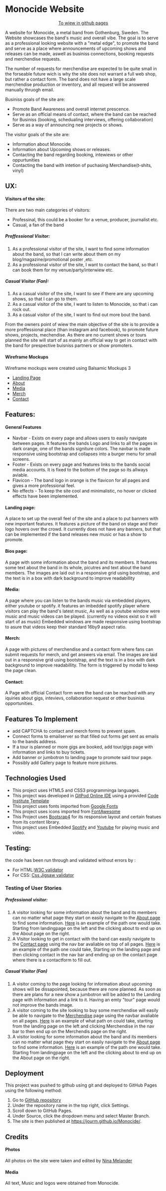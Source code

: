 # Monocide Website
<div align="center"> 

[To wiew in github pages](https://jourm.github.io/Monocide/merch.html)
</div>

A website for Monocide, a metal band from Gothenburg, Sweden. The Website showcases the band's music and overall vibe.
The goal is to serve as a professional looking website with a "metal edge", to promote the band and serve as a place where
announcements of upcoming shows and releases can be made, aswell as businiss connections, booking requests and merchendise requests.

The number of requests for merchendise are expected to be quite small in the forseable future wich is why the site does not
warrant a full web shop, but rather a contact form. The band does not have a large scale merchendise production or inventory,
and all request will be answered manually thruogh email.

Businiss goals of the site are:
* Promote Band Awareness and overall internet prescence.
* Serve as an official means of contact, where the band can be reached for Businiss (booking, schedualing interviews, offering collaboration) 
* Serve as a way of announcing new projects or shows.

The visitor goals of the site are:
* Information about Monocide.
* Information about Upcoming shows or releases.
* Contacting the band regarding booking, intewiews or other oppurtunities
* Contacting the band with intetion of puchasing Merchandise(t-shits, vinyl)

## UX:
####  Visitors of the site:
There are two main categories of visitors:
* Professinal, this could be a booker for a venue, producer, journalist etc.
* Casual, a fan of the band

##### Proffessional Visitor:
1. As a professional visitor of the site, I want to find some information about the band, so that I can write about them on my
blog/magazine/promotional poster ,etc.
2. As a professional visitor of the site, I want to contact the band, so that I can book them for my venue/party/interwiew etc.

#####  Casual Visitor (Fan):
1. As a casual visitor of the site, I want to see if there are any upcoming shows, so that I can go to them.
2. As a casual visitor of the site, I want to listen to Monocide, so that i can rock out.
3. As a casual visitor of the site, I want to find out more bout the band.

From the owners point of wiew the main objective of the site is to provide a more proffessional place (than instagram and facebook),
to promote future shows, projects, mechendise. As there are no current shows or tours planned the site will start of as mainly an official
way to get in contact with the band for prespective buisniss partners or show promoters.

#### Wireframe Mockups
Wireframe mockups were created using Balsamic  Mockups 3
- [Landing Page](https://github.com/jourm/Monocide/tree/master/assets/images/mockups/landing-page.wireframes.png)
- [About](https://github.com/jourm/Monocide/tree/master/assets/images/mockups/about.wireframes.png)
- [Media](https://github.com/jourm/Monocide/tree/master/assets/images/mockups/media.wireframes.png)
- [Merch](https://github.com/jourm/Monocide/tree/master/assets/images/mockups/merch.wireframes.png)
- [Contact](https://github.com/jourm/Monocide/tree/master/assets/images/mockups/contact.wireframes.png)
## Features: 

#### General Features
- Navbar - Exists on every page and allows users to easily navigate between pages. It features the bands Logo and links to all the pages in dark orange,
one of the bands signiture colors. The navbar is made responsive using bootstrap and collapses into a burger menu for small screens.
- Footer - Exists on every page and features links to the bands social media accounts. It is fixed to the bottom of the page so its allways aviable.
- Flavicon - The band logo in orange is the flavicon for all pages and gives a more professional feel.
- No effects - To keep the site cool and minimalistic, no hover or clicked effects have been implemented. 

#### Landing page:
A place to set up the overall feel of the site and a place to put banners with new important features. 
It features a picture of the band on stage and their logo hovers over the crowd. It currently does not have any banners,
but that can be implemented if the band releases new music or has a show to promote.
	
#### Bios page:
A page with some information about the band and its members. It features some text about the band in its whole,
picutres and text about the band members. The images are laid out in a responsive grid using bootstrap,
and the text is in a box with dark background to improve readabillity

#### Media:
A page where you can listen to the bands music via embedded players, either youtube or spotify.
it features an imbedded spotify player where visitors can play the band's latest music,
As well as a youtube window were music and music videos can be played.
(currently no videos exist so it will start of as music)
Embedded windows are made responsive using bootstrap to asure that videos keep their standard 16by9 aspect ratio.

#### Merch:
A page with pictures of merchendise and a contact form where fans can submit requests for merch, and get answers via email.
The images are laid out in a responsive grid using bootstrap,
and the text is in a box with dark background to improve readabillity.
The form is triggered by modal to keep the page clean. 


#### Contact:
A Page with official Contact form were the band can be reached with any iquiries about gigs, intevievs,
collaboration request or other businiss opportunities. 	

## Features To Implement
- add CAPTCHA to contact and merch forms to prevent spam.
- Connect forms to emailserver so that filled out forms get sent as emails to the bands address.
- If a tour is planned or more gigs are booked, add tour/gigs page with information and links to buy tickets.
- Add banner or jumbotron to landing page to promote said tour page.
- Possibly add Gallery page to feature more pictures.


## Technologies Used
- This project uses HTML5 and CSS3 programminga languages.
- This project was developed in [GitPod Online IDE](https://www.gitpod.io/) using a provided [Code Institute Template](https://github.com/Code-Institute-Org/gitpod-full-template)
- This project uses fonts imported from [Google Fonts](https://fonts.google.com/)
- This project uses icons imported from [FontAwesome](https://fontawesome.com/)
- This Project uses [Bootsrap4](https://getbootstrap.com/) for its responsive layout and certain featues from its content library.
- This project uses Embedded [Spotify](https://www.spotify.com/se/) and [Youtube](https://www.youtube.com/) for playing music and video.

	
## Testing:
the code has been run through and validated without errors by :
- For HTML:[W3C validator](https://validator.w3.org/) 
- For CSS: [Css Jigsaw validator](https://jigsaw.w3.org/css-validator/)
### Testing of User Stories
##### Professional visitor:
1. A visitor looking for some information about the band and its members can no matter what page they start on easily navigate 
to the [About page](https://jourm.github.io/Monocide/about.html) to find some information.
[Here](https://github.com/jourm/Monocide/tree/master/assets/images/screenshots/user-stories.information) is an example of the
path one would take. Starting from landingpage on the left and the clicking about to end up on the About page on the right.
2. A Visitor looking to get in contact with the band can easily navigate to the [Contact page](https://jourm.github.io/Monocide/contact.html) using the nav bar avaliable on top of all pages.
[Here]((https://github.com/jourm/Monocide/tree/master/assets/images/screenshots/user-stories.professional)) is an example of the path one could take, Starting on the landing page and then clicking contact in the nav bar and ending up on the contact page where there is a contactform to fill out.

##### Casual Visitor (Fan)
1. A visitor coming to the page looking for information about upcoming shows will be dissapointed, because there are none planned.
As soon as there are plans for a new show a jumbotron will be added to the Landing page with information and a link to it. Having an emty "tour" page would not improve the bands image.
2. A visitor coming to the site looking to buy some merchendise will easily be able to navigate to the [Merchendise](https://jourm.github.io/Monocide/merch.html) page using the navbar avaliable on all pages.
[Here](https://github.com/jourm/Monocide/tree/master/assets/images/screenshots/user-stories.fan.merch) is an example of what path on could take, starting from the landing page on the left and clicking Merchendise 
in the nav bar to then end up on the Merchendis page on the right.
3. A visitor looking for some information about the band and its members can no matter what page they start on easily navigate 
to the [About page](https://jourm.github.io/Monocide/about.html) to find some information.
[Here](https://github.com/jourm/Monocide/tree/master/assets/images/screenshots/user-stories.information) is an example of the
path one would take. Starting from landingpage on the left and the clicking about to end up on the About page on the right.

## Deployment

This project was pushed to github using git and deployed to GitHub Pages using the following method:
1. Go to [GitHub repository](https://github.com/jourm/Monocide)
2. Under the repository name in the top right, click Settings.
3. Scroll down to GitHub Pages.
4. Under Source, click the dropdown menu and select Master Branch.
5. The site is then published at https://jourm.github.io/Monocide/.

## Credits
#### Photos
All photos on the site were taken and edited by [Nina Melander](https://www.instagram.com/n__marguerite/)
#### Media
All text, Music and logos were obtained from Monocide.
